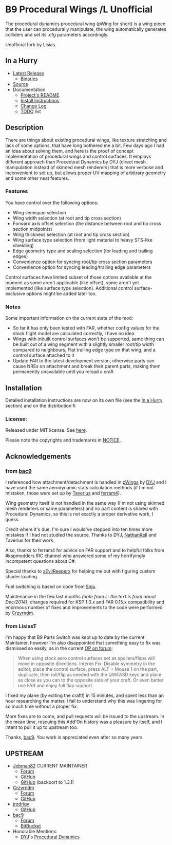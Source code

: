 # B9 Procedural Wings /L Unofficial

The procedural dynamics procedural wing (pWing for short) is a wing piece that the user can procedurally manipulate, the wing automatically generates colliders and set its .cfg parameters accordingly.

Unofficial fork by Lisias.


## In a Hurry

* [Latest Release](https://github.com/net-lisias-kspu/B9-PWings/releases)
	+ [Binaries](https://github.com/net-lisias-kspu/B9-PWings/tree/Archive)
* [Source](https://github.com/net-lisias-kspu/B9-PWings)
* Documentation
	+ [Project's README](https://github.com/net-lisias-kspu/B9-PWings/blob/master/README.md)
	+ [Install Instructions](https://github.com/net-lisias-kspu/B9-PWings/blob/master/INSTALL.md)
	+ [Change Log](./CHANGE_LOG.md)
	+ [TODO](./TODO.md) list


## Description

There are things about existing procedural wings, like texture stretching and lack of some options, that have long bothered me a bit. Few days ago I had an idea about solving them, and here is the proof of concept implementation of procedural wings and control surfaces. It employs different approach than Procedural Dynamics by DYJ (direct mesh manipulation instead of skinned mesh renderers) that is more verbose and inconvenient to set up, but allows proper UV mapping of arbitrary geometry and some other neat features.

### Features

You have control over the following options:

* Wing semispan selection
* Wing width selection (at root and tip cross section)
* Forward axis offset selection (the distance between root and tip cross section midpoints)
* Wing thickness selection (at root and tip cross section)
* Wing surface type selection (from light material to heavy STS-like shielding)
* Edge geometry type and scaling selection (for leading and trailing edges)
* Convenience option for syncing root/tip cross section parameters
* Convenience option for syncing leading/trailing edge parameters

Control surfaces have limited subset of those options available at the moment as some aren't applicable (like offset), some aren't yet implemented (like surface type selection). Additional control surface-exclusive options might be added later too.

### Notes

Some important information on the current state of the mod:

* So far it has only been tested with FAR, whether config values for the stock flight model are calculated correctly, I have no idea
* Wings with inbuilt control surfaces won't be supported, same thing can be built out of a wing segment with a slightly smaller root/tip width compared to neighbours, Flat trailing edge type on that wing, and a control surface attached to it
* Update FAR to the latest development version, otherwise parts can cause NREs on attachment and break their parent parts, making them permanently unavailable until you reload a craft


## Installation

Detailed installation instructions are now on its own file (see the [In a Hurry](#in-a-hurry) section) and on the distribution fi

### License:

Released under MIT license. See [here](./LICENSE).

Please note the copyrights and trademarks in [NOTICE](./NOTICE).


## Acknowledgements

### from [bac9](https://forum.kerbalspaceprogram.com/index.php?/profile/57757-bac9/)

I referenced how attachment/detachment is handled in [pWings](https://forum.kerbalspaceprogram.com/index.php?/topic/27608-090-procedural-dynamics-procedural-wing-093-dec-24/&) by [DYJ](https://forum.kerbalspaceprogram.com/index.php?/profile/8636-dyj/) and I have used the same aerodynamic stats calculation methods (if I'm not mistaken, those were set up by [Taverius](https://forum.kerbalspaceprogram.com/index.php?/profile/11815-taverius/) and [ferram4](https://forum.kerbalspaceprogram.com/index.php?/profile/21328-ferram4/)).

Wing geometry itself is not handled in the same way (I'm not using skinned mesh renderers or same parameters) and no part content is shared with Procedural Dynamics, so this is not exactly a proper derivative work, I guess.

Credit where it's due, I'm sure I would've stepped into ten times more mistakes if I had not studied the source. Thanks to DYJ, [NathanKell](https://forum.kerbalspaceprogram.com/index.php?/profile/75006-nathankell/) and Taverius for their work.

Also, thanks to ferram4 for advice on FAR support and to helpful folks from #kspmodders IRC channel who answered some of my horrifyingly incompetent questions about C#.

Special thanks to [xEvilReeperx](https://forum.kerbalspaceprogram.com/index.php?/profile/75857-xevilreeperx/) for helping me out with figuring custom shader loading.

Fuel switching is based on code from [Snjo](https://forum.kerbalspaceprogram.com/index.php?/profile/57198-snjo/).

Maintenance in the few last months *(note from L: the text is from about Dec/2014)*, changes required for KSP 1.0.x and FAR 0.15.x compatibility and enormous number of fixes and improvements to the code were performed by [Crzyrndm](https://forum.kerbalspaceprogram.com/index.php?/profile/92871-crzyrndm/).

### from LisiasT

I'm happy that B9 Parts Switch was kept up to date by the current Maintainer, however I'm also disappointed that something easy to fix was dismissed so easily, as in the current [OP on forum](https://forum.kerbalspaceprogram.com/index.php?/topic/175197-13114x151-b9-procedural-wings-fork-go-big-or-go-home-update-20-larger-wings/):

> When using stock aero control surfaces set as spoilers/flaps will move in opposite directions. Interim Fix: Disable symmetry in the editor, place the control surface, press ALT + Mouse 1 on the part, duplicate, then roll/flip as needed with the QWEASD keys and place as close as you can to the opposite side of your craft. Or even better use FAR and enjoy full flap support.

I fixed my plane (by editing the craft!) in 15 minutes, and spent less than an hour researching the matter. I fail to understand why this was lingering for so much time without a proper fix.

More fixes are to come, and pull requests will be issued to the upstream. In the mean time, rescuing this Add'On history was a pleasure by itself, and I intent to pull it up to upstream too.

Thanks, [bac9](https://forum.kerbalspaceprogram.com/index.php?/profile/57757-bac9/). You work is appreciated even after so many years.


## UPSTREAM

* [Jebman82](https://forum.kerbalspaceprogram.com/index.php?/profile/76431-jebman82/) CURRENT MAINTAINER
	+ [Forum](https://forum.kerbalspaceprogram.com/index.php?/topic/175197-13114x151-b9-procedural-wings-fork-go-big-or-go-home-update-20-larger-wings/&)
	+ [GitHub](https://github.com/Rafterman82/B9-PWings-Fork)
	+ [GitHub](https://github.com/Rafterman82/B9-Pwings-Fork-Backport) (backport to 1.3.1)
* [Crzyrndm﻿](https://forum.kerbalspaceprogram.com/index.php?/profile/92871-crzyrndm/) 
	+ [Forum](https://forum.kerbalspaceprogram.com/index.php?/topic/117236-13-procedural-wings/)
	+ [GitHub](https://github.com/Crzyrndm/B9-PWings-Fork)
* [jrodrigv](https://github.com/jrodrigv)
	+ [GitHub](https://github.com/jrodrigv/B9-PWings-Fork)
* [bac9](https://forum.kerbalspaceprogram.com/index.php?/profile/57757-bac9/)
	+ [Forum](https://forum.kerbalspaceprogram.com/index.php?/topic/94621-102-b9-aerospace-procedural-parts-040-updated-090615/)
	+ [BitBucket](https://bitbucket.org/bac9/b9_aerospace_plugins/overview)
* Honorable Mentions:
	+ [DYJ](https://forum.kerbalspaceprogram.com/index.php?/profile/8636-dyj/)'s [Procedural Dynamics](https://forum.kerbalspaceprogram.com/index.php?/topic/27608-090-procedural-dynamics-procedural-wing-093-dec-24/&)	 
